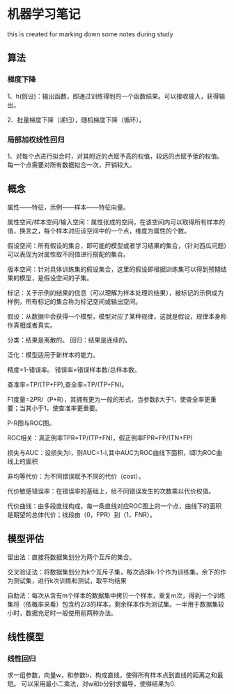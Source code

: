 # 机器学习笔记
this is created for marking down some notes during study

## 算法

### 梯度下降
1、h(假设)：输出函数，即通过训练得到的一个函数结果。可以接收输入，获得输出。 

2、批量梯度下降（递归），随机梯度下降（循环）。

### 局部加权线性回归
1、对每个点进行拟合时，对其附近的点赋予高的权值，较远的点赋予低的权值。每一个点需要对所有数据拟合一次，开销较大。


## 概念

属性——特征，示例——样本——特征向量。

属性空间/样本空间/输入空间：属性张成的空间，在该空间内可以取得所有样本的值，换言之，每个样本对应该空间中的一个点，维度为属性的个数。

假设空间：所有假设的集合，即可能的模型或者学习结果的集合，（针对西瓜问题）可以表现为对属性取不同值进行搭配的集合。

版本空间：针对具体训练集的假设集合，这里的假设即根据训练集可以得到预期结果的模型，是假设空间的子集。

标记：关于示例的结果的信息（可以理解为样本处理的结果），被标记的示例成为样例，所有标记的集合称为标记空间或输出空间。

假设：从数据中会获得一个模型，模型对应了某种规律，这就是假设，规律本身称作真相或者真实。

分类：结果是离散的。 回归：结果是连续的。

泛化：模型适用于新样本的能力。

精度=1-错误率。 错误率=错误样本数/总样本数。

查准率=TP/(TP+FP),查全率=TP/(TP+FN)。

F1度量=2*P*R/（P+R），其拥有更为一般的形式，当参数β大于1，使查全率更重要；当其小于1，使查准率更重要。

P-R图与ROC图。

ROC相关：真正例率TPR=TP/(TP+FN)，假正例率FPR=FP/(TN+FP)

损失与AUC：设损失为l，则AUC=1-l,其中AUC为ROC曲线下面积，l即为ROC曲线上的面积

非均等代价：为不同错误赋予不同的代价（cost）。

代价敏感错误率：在错误率的基础上，给不同错误发生的次数乘以代价权值。

代价曲线：由多段直线构成，每一条直线对应ROC图上的一个点，曲线下的面积是期望的总体代价；线段由（0，FPR）到（1，FNR）。


## 模型评估

留出法：直接将数据集划分为两个互斥的集合。

交叉验证法：将数据集划分为k个互斥子集，每次选择k-1个作为训练集，余下的作为测试集，进行k次训练和测试，取平均结果

自助法：每次从含有m个样本的数据集中拷贝一个样本，重复m次，得到一个训练集将（依概率来看）包含约2/3的样本，剩余样本作为测试集。一半用于数据集较小时，数据充足时一般使用前两种办法。


## 线性模型

### 线性回归

求一组参数，向量w，和参数b，构成直线，使得所有样本点到直线的距离之和最短。
可以采用最小二乘法，对w和b分别求偏导，使得结果为0.
